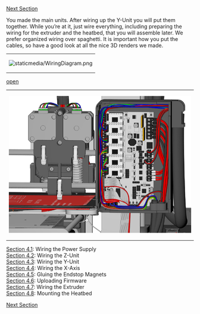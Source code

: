 [Next
Section](https://github.com/open3dengineering/i3_Berlin/wiki/Section-5-Calibration)

You made the main units. After wiring up the Y-Unit you will put them
together. While you’re at it, just wire everything, including preparing
the wiring for the extruder and the heatbed, that you will assemble
later. We prefer organized wiring over spaghetti. It is important how
you put the cables, so have a good look at all the nice 3D renders we
made.

<table>
<colgroup>
<col width="100%" />
</colgroup>
<tbody>
<tr class="odd">
<td align="left"><p><img src="staticmedia/WiringDiagram.png" alt="staticmedia/WiringDiagram.png" /></p></td>
</tr>
</tbody>
</table>

[open](file:staticmedia/WiringDiagram.svg)

<table>
<colgroup>
<col width="100%" />
</colgroup>
<tbody>
<tr class="odd">
<td align="left"><p><img src="media/Section_4_0047.png" alt="media/Section_4_0047.png" /></p></td>
</tr>
</tbody>
</table>

[Section
4.1](https://github.com/open3dengineering/i3_Berlin/wiki/Section-4.1-Wiring-the-Power-Supply):
Wiring the Power Supply  
 [Section
4.2](https://github.com/open3dengineering/i3_Berlin/wiki/Section-4.2-Wiring-the-Z-Unit):
Wiring the Z-Unit  
 [Section
4.3](https://github.com/open3dengineering/i3_Berlin/wiki/Section-4.3-Wiring-the-Y-Unit):
Wiring the Y-Unit  
 [Section
4.4](https://github.com/open3dengineering/i3_Berlin/wiki/Section-4.4-Wiring-the-X-Axis):
Wiring the X-Axis  
 [Section
4.5](https://github.com/open3dengineering/i3_Berlin/wiki/Section-4.5-Gluing-the-Endstop-Magnets):
Gluing the Endstop Magnets  
 [Section
4.6](https://github.com/open3dengineering/i3_Berlin/wiki/Section-4.6-Uploading-Firmware):
Uploading Firmware  
 [Section
4.7](https://github.com/open3dengineering/i3_Berlin/wiki/Section-4.7-Wiring-the-Extruder):
Wiring the Extruder  
 [Section
4.8](https://github.com/open3dengineering/i3_Berlin/wiki/Section-4.8-Mounting-the-Heatbed):
Mounting the Heatbed  

[Next
Section](https://github.com/open3dengineering/i3_Berlin/wiki/Section-5-Calibration)
